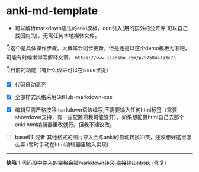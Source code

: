 # anki-md-template

* 可以解析markdown语法的anki模板。cdn引入(用的国外的公开库,可以自己找国内的)，无需任何本地媒体文件。

👇这个是具体操作步骤。大概率会同步更新，但是还是以这个demo模板为准吧，可能有时候懒得写解释文章。
`https://www.jianshu.com/p/57b84a7a3c75`

👇目前的功能（有什么改进可以在issue里提）
- [x] 代码自动高亮

- [x] 全部样式风格采用GitHub-markdown-css

- [x] 编辑只需严格按照markdown语法编写,不需要输入任何html标签（需要showdown支持，有一些配置项我可能没开），如果想配置html自己去那个anki html编辑器里改就行。但我不建议改。

- [ ] base64 或者 其他格式的图片导入会与anki的自动转换冲突，还没想好这里怎么弄 (暂时手动在html编辑器里输入实现)

******

**缺陷**
1.~~代码段中输入的空格会被markdown转义 直接输出nbsp;~~ (修复)